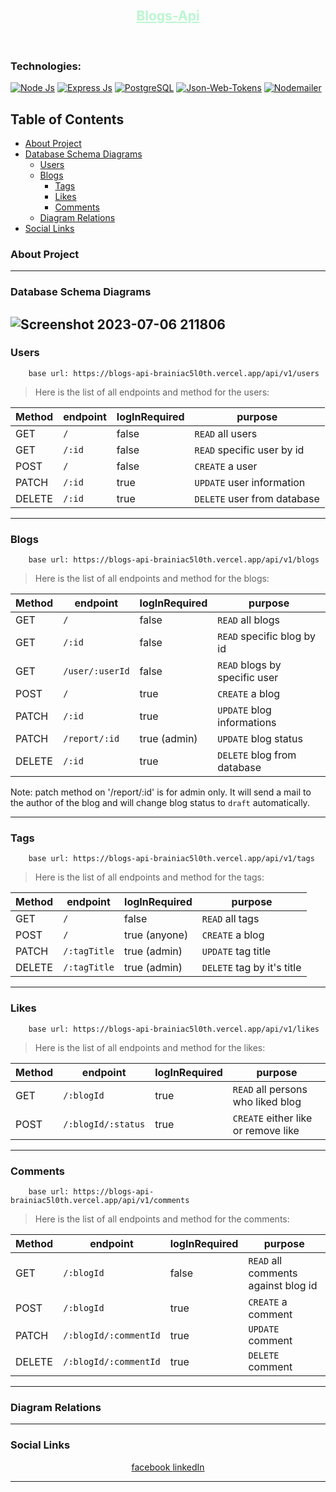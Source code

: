 <!-- Vuex-blogs LOGO -->
<br />
<p align="center">
    <h2 align="center">
        <a href="https://github.com/Brainiac5l0th/blogs_api" target="_blank" style="color:#BBF7D0">
            Blogs-Api
        </a>
    </h2>
</p>
<br/>
<!-- 
### Overview:
Something about the project will be written here -->

### Technologies:

[![Node Js][node-js-shield]][node-js-url]
[![Express Js][express-js-shield]][express-js-url]
[![PostgreSQL][postgres-ql-shield]][postgres-ql-url]
[![Json-Web-Tokens][jwt-shield]][jwt-url]
[![Nodemailer][nodemailer-shield]][nodemailer-url]

<!-- TABLE OF CONTENTS -->

## Table of Contents

- [About Project](#about-project)
- [Database Schema Diagrams](#database-schema-diagrams)
  - [Users](#users)
  - [Blogs](#blogs)
    - [Tags](#tags)
    - [Likes](#likes)
    - [Comments](#comments)
  - [Diagram Relations](#diagram-relations)
- [Social Links](#social-links)

<!-- about project -->

### About Project

---

<!-- database schema diagrams -->

### Database Schema Diagrams

## ![Screenshot 2023-07-06 211806](https://github.com/shawon-talukder/blogs_api/assets/80114074/7ddaeec7-0253-4e3a-abe8-7fec3e6cb31b)

<!-- database schema diagrams -->

### Users

```
    base url: https://blogs-api-brainiac5l0th.vercel.app/api/v1/users
```

> Here is the list of all endpoints and method for the users:

| Method | endpoint | logInRequired | purpose                     |
| ------ | -------- | ------------- | --------------------------- |
| GET    | `/`      | false         | `READ` all users            |
| GET    | `/:id`   | false         | `READ` specific user by id  |
| POST   | `/`      | false         | `CREATE` a user             |
| PATCH  | `/:id`   | true          | `UPDATE` user information   |
| DELETE | `/:id`   | true          | `DELETE` user from database |

---

<!-- database schema diagrams -->

### Blogs

```
    base url: https://blogs-api-brainiac5l0th.vercel.app/api/v1/blogs
```

> Here is the list of all endpoints and method for the blogs:

| Method | endpoint        | logInRequired | purpose                       |
| ------ | --------------- | ------------- | ----------------------------- |
| GET    | `/`             | false         | `READ` all blogs              |
| GET    | `/:id`          | false         | `READ` specific blog by id    |
| GET    | `/user/:userId` | false         | `READ` blogs by specific user |
| POST   | `/`             | true          | `CREATE` a blog               |
| PATCH  | `/:id`          | true          | `UPDATE` blog informations    |
| PATCH  | `/report/:id`   | true (admin)  | `UPDATE` blog status          |
| DELETE | `/:id`          | true          | `DELETE` blog from database   |

Note: patch method on '/report/:id' is for admin only. It will send a mail to the author of the blog and will change blog status to `draft` automatically.

---

<!-- tags -->

### Tags

```
    base url: https://blogs-api-brainiac5l0th.vercel.app/api/v1/tags
```

> Here is the list of all endpoints and method for the tags:

| Method | endpoint     | logInRequired | purpose                    |
| ------ | ------------ | ------------- | -------------------------- |
| GET    | `/`          | false         | `READ` all tags            |
| POST   | `/`          | true (anyone) | `CREATE` a blog            |
| PATCH  | `/:tagTitle` | true (admin)  | `UPDATE` tag title         |
| DELETE | `/:tagTitle` | true (admin)  | `DELETE` tag by it's title |

---

<!-- likes diagram -->

### Likes

```
    base url: https://blogs-api-brainiac5l0th.vercel.app/api/v1/likes
```

> Here is the list of all endpoints and method for the likes:

| Method | endpoint           | logInRequired | purpose                             |
| ------ | ------------------ | ------------- | ----------------------------------- |
| GET    | `/:blogId`         | true          | `READ` all persons who liked blog   |
| POST   | `/:blogId/:status` | true          | `CREATE` either like or remove like |

---

<!-- Comments -->

### Comments

```
    base url: https://blogs-api-brainiac5l0th.vercel.app/api/v1/comments
```

> Here is the list of all endpoints and method for the comments:

| Method | endpoint              | logInRequired | purpose                             |
| ------ | --------------------- | ------------- | ----------------------------------- |
| GET    | `/:blogId`            | false         | `READ` all comments against blog id |
| POST   | `/:blogId`            | true          | `CREATE` a comment                  |
| PATCH  | `/:blogId/:commentId` | true          | `UPDATE` comment                    |
| DELETE | `/:blogId/:commentId` | true          | `DELETE` comment                    |

---

<!-- Relations -->

### Diagram Relations

---

<!-- social media -->

### Social Links

<p align="center">
    <a href="https://facebook.com/TalukderBhai" target="_blank">
        facebook
    </a>
    <a href="https://linkedin.com/in/shawon-talukder" target="_blank">
        linkedIn
    </a>
</p>

---

<!-- MARKDOWN LINKS & IMAGES -->

[node-js-shield]: https://img.shields.io/badge/Node.js-43853D?style=for-the-badge&logo=node.js&logoColor=white
[node-js-url]: https://nodejs.org/en/docs
[express-js-shield]: https://img.shields.io/badge/Express.js-404D59?style=for-the-badge&logo=express&logoColor=while
[express-js-url]: https://expressjs.com/en/starter/installing.html
[postgres-ql-shield]: https://img.shields.io/badge/PostgreSQL-316192?style=for-the-badge&logo=postgresql&logoColor=white
[postgres-ql-url]: https://www.postgresql.org/docs/
[jwt-shield]: https://img.shields.io/badge/json%20web%20token-323330?style=for-the-badge&logo=json-web-tokens&logoColor=pink
[jwt-url]: https://jwt.io/introduction
[nodemailer-shield]: https://img.shields.io/badge/nodemailer-teal?style=for-the-badge
[nodemailer-url]: https://nodemailer.com/about/
